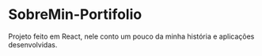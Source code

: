 # SobreMin-Portifolio
Projeto feito em React, nele conto um pouco da minha história e aplicações desenvolvidas. 
